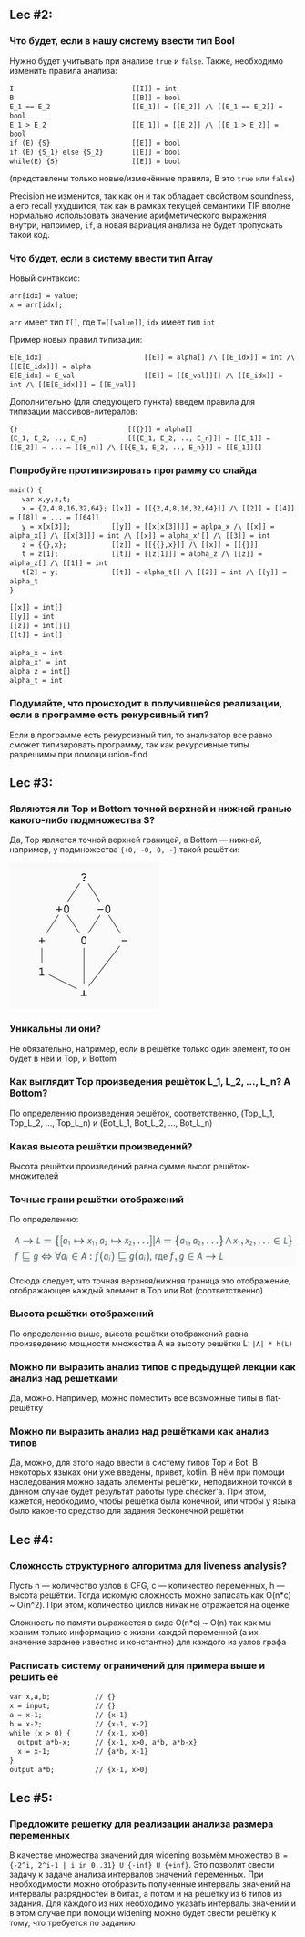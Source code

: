 ## Lec #2:

### Что будет, если в нашу систему ввести тип Bool

Нужно будет учитывать при анализе `true` и `false`. Также, необходимо изменить правила анализа:

```
I                             [[I]] = int
B                             [[B]] = bool
E_1 == E_2                    [[E_1]] = [[E_2]] /\ [[E_1 == E_2]] = bool
E_1 > E_2                     [[E_1]] = [[E_2]] /\ [[E_1 > E_2]] = bool
if (E) {S}                    [[E]] = bool
if (E) {S_1} else {S_2}       [[E]] = bool
while(E) {S}                  [[E]] = bool
```

(представлены только новые/изменённые правила, B это `true` или `false`)

Precision не изменится, так как он и так обладает свойством soundness, а его recall ухудшится, так как в рамках текущей 
семантики TIP вполне нормально использовать значение арифметического выражения внутри, например, `if`, а новая 
вариация анализа не будет пропускать такой код.

### Что будет, если в систему ввести тип Array

Новый синтаксис:

```
arr[idx] = value;
x = arr[idx];
```
`arr` имеет тип `T[]`, где `T=[[value]]`, `idx` имеет тип `int` 

Пример новых правил типизации:

```
E[E_idx]                         [[E]] = alpha[] /\ [[E_idx]] = int /\ [[E[E_idx]]] = alpha
E[E_idx] = E_val                 [[E]] = [[E_val]][] /\ [[E_idx]] = int /\ [[E[E_idx]]] = [[E_val]] 
```

Дополнительно (для следующего пункта) введем правила для типизации массивов-литералов:

```
{}                           [[{}]] = alpha[]
{E_1, E_2, .., E_n}          [[{E_1, E_2, .., E_n}]] = [[E_1]] = [[E_2]] = ... = [[E_n]] /\ [[{E_1, E_2, .., E_n}]] = [[E_1]][]  
```

### Попробуйте протипизировать программу со слайда

```tip
main() {
   var x,y,z,t;
   x = {2,4,8,16,32,64}; [[x]] = [[{2,4,8,16,32,64}]] /\ [[2]] = [[4]] = [[8]] = ... = [[64]]
   y = x[x[3]];          [[y]] = [[x[x[3]]]] = aplpa_x /\ [[x]] = alpha_x[] /\ [[x[3]]] = int /\ [[x]] = alpha_x'[] /\ [[3]] = int
   z = {{},x};           [[z]] = [[{{},x}]] /\ [[x]] = [[{}]]
   t = z[1];             [[t]] = [[z[1]]] = alpha_z /\ [[z]] = alpha_z[] /\ [[1]] = int
   t[2] = y;             [[t]] = alpha_t[] /\ [[2]] = int /\ [[y]] = alpha_t
}
```

```
[[x]] = int[]
[[y]] = int
[[z]] = int[][]
[[t]] = int[]

alpha_x = int
alpha_x' = int
alpha_z = int[]
alpha_t = int
```

### Подумайте, что происходит в получившейся реализации, если в программе есть рекурсивный тип?
   Если в программе есть рекурсивный тип, то анализатор все равно сможет типизировать программу, так как 
   рекурсивные типы разрешимы при помощи union-find

## Lec #3:

### Являются ли Top и Bottom точной верхней и нижней гранью какого-либо подмножества S?

Да, Top является точной верхней границей, а Bottom — нижней, например, у подмножества `{+0, -0, 0, -}` такой решётки:

![/images/img.png](/images/img.png)

### Уникальны ли они?

Не обязательно, например, если в решётке только один элемент, то он будет в ней и Top, и Bottom

### Как выглядит Top произведения решёток L_1, L_2, ..., L_n? А Bottom?

По определению произведения решёток, соответственно, (Top_L_1, Top_L_2, ..., Top_L_n) и 
(Bot_L_1, Bot_L_2, ..., Bot_L_n)

### Какая высота решётки произведений?

Высота решётки произведений равна сумме высот решёток-множителей

### Точные грани решётки отображений

По определению:

![img2.png](/images/img2.png)

Отсюда следует, что точная верхняя/нижняя граница это отображение, отображающее 
каждый элемент в Top или Bot (соответственно)

### Высота решётки отображений

По определению выше, высота решётки отображений равна произведению мощности
множества A на высоту решётки L: `|A| * h(L)`

### Можно ли выразить анализ типов с предыдущей лекции как анализ над решетками

Да, можно. Например, можно поместить все возможные типы в flat-решётку

### Можно ли выразить анализ над решётками как анализ типов

Да, можно, для этого надо ввести в систему типов Top и Bot. В некоторых языках
они уже введены, привет, kotlin. В нём при помощи наследования 
можно задать элементы решётки, неподвижной точкой в данном случае будет 
результат работы type checker'а. При этом, кажется, необходимо, чтобы решётка
была конечной, или чтобы у языка было какое-то средство для задания 
бесконечной решётки



## Lec #4:

### Сложность структурного алгоритма для liveness analysis?

Пусть n — количество узлов в CFG, c — количество переменных, 
h — высота решётки. Тогда искомую сложность можно записать как O(n*c) ~ O(n^2).
При этом, количество циклов никак не отражается на оценке

Сложность по памяти выражается в виде O(n*c) ~ O(n) так как мы храним только
информацию о жизни каждой переменной (а их значение заранее известно и константно) 
для каждого из узлов графа

### Расписать систему ограничений для примера выше и решить её

```
var x,a,b;           // {}
x = input;           // {}
a = x-1;             // {x-1}
b = x-2;             // {x-1, x-2}
while (x > 0) {      // {x-1, x>0}
  output a*b-x;      // {x-1, x>0, a*b, a*b-x}
  x = x-1;           // {a*b, x-1}
}
output a*b;          // {x-1, x>0}
```


## Lec #5:

### Предложите решетку для реализации анализа размера переменных

В качестве множества значений для widening возьмём множество 
`B = {-2^i, 2^i-1 | i in 0..31} U {-inf} U {+inf}`. Это позволит свести 
задачу к задаче анализа интервалов значений переменных. При необходимости можно
отобразить полученные интервалы значений на интервалы разрядностей в битах, а потом и на 
решётку из 6 типов из задания. Для каждого из них необходимо указать интервалы значений и в этом
случае при помощи widening можно будет свести решётку к тому, что требуется по заданию
